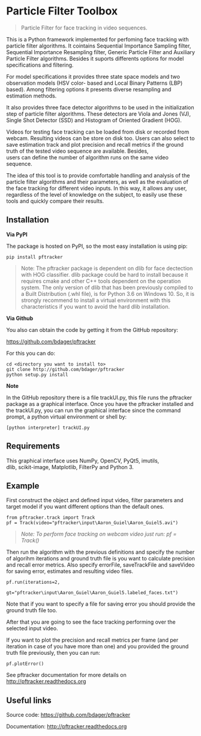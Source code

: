 # Particle Filter Toolbox

> Particle Filter for face tracking in video sequences.

This is a Python framework implemented for 
perfoming face tracking with particle filter algorithms. It cointains 
Sequential Importance Sampling filter, Sequential Importance Resampling 
filter, Generic Particle Filter and Auxiliary Particle Filter algorithms. 
Besides it suports differents options for model specifications and filtering.

For model specifications it provides three state space models and two 
observation models (HSV color- based and Local Binary Patterns (LBP) based). 
Among filtering options it presents diverse resampling and estimation methods.

It also provides three face detector algorithms to be used in the initialization 
step of particle filter algorithms. These detectors are Viola and Jones (VJ), 
Single Shot Detector (SSD) and Histogram of Oriented Gradient (HOG).

Videos for testing face tracking can be loaded from disk or recorded from 
webcam. Resulting videos can be store on disk too. Users can also select 
to save estimation track and plot precision and recall metrics if the 
ground truth of the tested video sequence are available. Besides,  
users can define the number of algorithm runs on the same video sequence.

The idea of this tool is to provide comfortable handling 
and analysis of the particle filter algorithms and their parameters, as 
well as the evaluation of the face tracking for different video inputs. 
In this way, it allows any user, regardless of the level of knowledge on 
the subject, to easily use these tools and quickly compare their results. 


## Installation

**Via PyPI**

The package is hosted on PyPI, so the most easy installation is using pip:

	pip install pftracker

> Note: The pftracker package is dependent on dlib for face dectection with HOG 
classifier. dlib package could be hard to install because it requires cmake and 
other C++ tools dependent on the operation system. The only version of dlib that 
has been previously compiled to a Built Distribution (.whl file), is for Python 
3.6 on Windows 10. So, it is strongly recommend to install a virtual environment with 
this characteristics if you want to avoid the hard dlib installation.

**Via Github**

You also can obtain the code by getting it from the GitHub repository:

https://github.com/bdager/pftracker

For this you can do:

    cd <directory you want to install to>
    git clone http://github.com/bdager/pftracker
    python setup.py install

**Note**

In the GitHub repository there is a file trackUI.py, this file runs the pftracker package 
as a graphical interface. 
Once you have the pftracker installed and the trackUI.py, you can run the graphical interface since
the command prompt, a python virtual environment or shell by:

    [python interpreter] trackUI.py


## Requirements

This graphical interface uses NumPy, OpenCV, PyQt5, imutils,  
dlib, scikit-image, Matplotlib, FilterPy and Python 3.

	
## Example
        
First construct the object and defined input video, filter parameters and 
target model if you want different options than the default ones.

    from pftracker.track import Track
    pf = Track(video="pftracker\input\Aaron_Guiel\Aaron_Guiel5.avi")
     
> *Note: To perform face tracking on webcam video just run: pf = Track()*
	 
Then run the algorithm with the previous definitions and specify 
the number of algorihm iterations and ground truth file is you want to
calculate precision and recall error metrics. Also specify errorFile,
saveTrackFile and saveVideo for saving error, estimates and resulting
video files.
                  
    pf.run(iterations=2, 
            gt="pftracker\input\Aaron_Guiel\Aaron_Guiel5.labeled_faces.txt")
 
Note that if you want to specify a file for saving error you should
provide the ground truth file too.
		
After that you are going to see the face tracking performing over the
selected input video.
        
If you want to plot the precision and recall metrics per frame (and per
iteration in case of you have more than one) and you provided the
ground truth file previously, then you can run:

    pf.plotError()    

See pftracker documentation for more details on http://pftracker.readthedocs.org


## Useful links

Source code:
https://github.com/bdager/pftracker

Documentation:
http://pftracker.readthedocs.org
